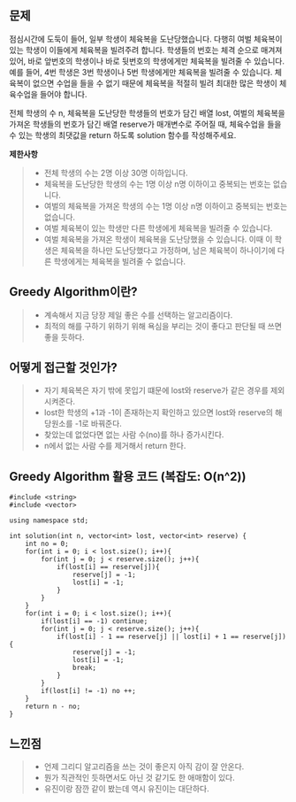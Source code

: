 ## 문제

점심시간에 도둑이 들어, 일부 학생이 체육복을 도난당했습니다. 다행히 여벌 체육복이 있는 학생이 이들에게 체육복을 빌려주려 합니다. 학생들의 번호는 체격 순으로 매겨져 있어, 바로 앞번호의 학생이나 바로 뒷번호의 학생에게만 체육복을 빌려줄 수 있습니다. 예를 들어, 4번 학생은 3번 학생이나 5번 학생에게만 체육복을 빌려줄 수 있습니다. 체육복이 없으면 수업을 들을 수 없기 때문에 체육복을 적절히 빌려 최대한 많은 학생이 체육수업을 들어야 합니다.

전체 학생의 수 n, 체육복을 도난당한 학생들의 번호가 담긴 배열 lost, 여벌의 체육복을 가져온 학생들의 번호가 담긴 배열 reserve가 매개변수로 주어질 때, 체육수업을 들을 수 있는 학생의 최댓값을 return 하도록 solution 함수를 작성해주세요.

**제한사항**

>* 전체 학생의 수는 2명 이상 30명 이하입니다.
>* 체육복을 도난당한 학생의 수는 1명 이상 n명 이하이고 중복되는 번호는 없습니다.
>* 여벌의 체육복을 가져온 학생의 수는 1명 이상 n명 이하이고 중복되는 번호는 없습니다.
>* 여벌 체육복이 있는 학생만 다른 학생에게 체육복을 빌려줄 수 있습니다.
>* 여벌 체육복을 가져온 학생이 체육복을 도난당했을 수 있습니다. 이때 이 학생은 체육복을 하나만 도난당했다고 가정하며, 남은 체육복이 하나이기에 다른 학생에게는 체육복을 빌려줄 수 없습니다.

## Greedy Algorithm이란?

>* 계속해서 지금 당장 제일 좋은 수를 선택하는 알고리즘이다.
>* 최적의 해를 구하기 위하기 위해 욕심을 부리는 것이 좋다고 판단될 때 쓰면 좋을 듯하다.

## 어떻게 접근할 것인가?

>* 자기 체육복은 자기 밖에 못입기 떄문에 lost와 reserve가 같은 경우를 제외시켜준다.
>* lost한 학생의 +1과 -1이 존재하는지 확인하고 있으면 lost와 reserve의 해당원소를 -1로 바꿔준다.
>* 찾았는데 없었다면 없는 사람 수(no)를 하나 증가시킨다.
>* n에서 없는 사람 수를 제거해서 return 한다.


## Greedy Algorithm 활용 코드 (복잡도: O(n^2))

    #include <string>
    #include <vector>

    using namespace std;

    int solution(int n, vector<int> lost, vector<int> reserve) {
        int no = 0;
        for(int i = 0; i < lost.size(); i++){
            for(int j = 0; j < reserve.size(); j++){
                if(lost[i] == reserve[j]){
                    reserve[j] = -1;
                    lost[i] = -1;
                }
            }
        }
        for(int i = 0; i < lost.size(); i++){
            if(lost[i] == -1) continue;
            for(int j = 0; j < reserve.size(); j++){
                if(lost[i] - 1 == reserve[j] || lost[i] + 1 == reserve[j]) {
                    reserve[j] = -1;
                    lost[i] = -1;
                    break;
                }
            }
            if(lost[i] != -1) no ++;
        } 
        return n - no;
    }

## 느낀점

>* 언제 그리디 알고리즘을 쓰는 것이 좋은지 아직 감이 잘 안온다.
>* 뭔가 직관적인 듯하면서도 아닌 것 같기도 한 애매함이 있다.
>* 유진이랑 잠깐 같이 봤는데 역시 유진이는 대단하다.
